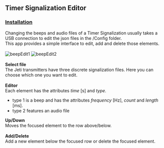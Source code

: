 ## Timer Signalization Editor
### [Installation](https://github.com/LeonAirRC/Jeti-Lua-Apps#installation)
Changing the beeps and audio files of a Timer Signalization usually takes a USB connection to edit the json files in the /Config folder.\
This app provides a simple interface to edit, add and delete those elements.\
\
![beepEdit1](https://user-images.githubusercontent.com/57962936/115938902-7897cd80-a49c-11eb-8f55-10bbaa8d1977.png)
![beepEdit2](https://user-images.githubusercontent.com/57962936/115938905-79306400-a49c-11eb-97a9-7369a4c5184e.png)\
\
**Select file**\
The Jeti transmitters have three discrete signalization files. Here you can choose which one you want to edit.\
\
**Editor**\
Each element has the attributes *time* [s] and *type*.
- type 1 is a beep and has the attributes *frequency* [Hz], *count* and *length* [ms].
- type 2 features an audio file

**Up/Down**\
Moves the focused element to the row above/below. \
\
**Add/Delete**\
Add a new element below the focused row or delete the focused element.
